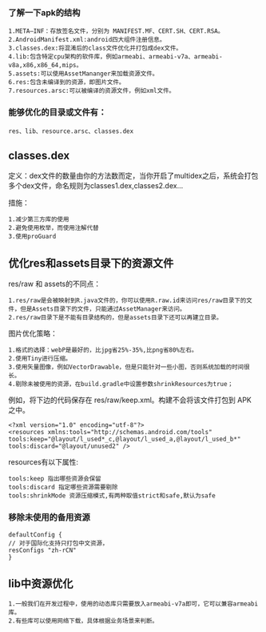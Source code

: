 ### 了解一下apk的结构

    1.META—INF：存放签名文件，分别为 MANIFEST.MF、CERT.SH、CERT.RSA。
    2.AndroidManifest.xml:android四大组件注册信息。
    3.classes.dex:将混淆后的class文件优化并打包成dex文件。
    4.lib:包含特定cpu架构的软件库，例如armeabi、armeabi-v7a、armeabi-v8a,x86,x86_64,mips。
    5.assets:可以使用AssetMananger来加载资源文件。
    6.res:包含未编译到的资源，即图片文件。
    7.resources.arsc:可以被编译的资源文件，例如xml文件。

### 能够优化的目录或文件有：

    res、lib、resource.arsc、classes.dex

## classes.dex

定义：dex文件的数量由你的方法数而定，当你开启了multidex之后，系统会打包多个dex文件，命名规则为classes1.dex,classes2.dex...

措施：

    1.减少第三方库的使用
    2.避免使用枚举，而使用注解代替
    3.使用proGuard
    
## 优化res和assets目录下的资源文件

res/raw 和 assets的不同点：

    1.res/raw是会被映射到R.java文件的，你可以使用R.raw.id来访问res/raw目录下的文件，但是Assets目录下的文件，只能通过AssetManager来访问。
    2.res/raw目录下是不能有目录结构的，但是assets目录下还可以再建立目录。

图片优化策略：

    1.格式的选择：webP是最好的，比jpg省25%-35%,比png省80%左右。
    2.使用Tiny进行压缩。
    3.使用矢量图像，例如VectorDrawable，但是只能针对一些小图，否则系统加载的时间很长。
    4.剔除未被使用的资源，在build.gradle中设置参数shrinkResources为true；
    
例如，将下边的代码保存在 res/raw/keep.xml。构建不会将该文件打包到 APK 之中。

    <?xml version="1.0" encoding="utf-8"?>
    <resources xmlns:tools="http://schemas.android.com/tools"
    tools:keep="@layout/l_used*_c,@layout/l_used_a,@layout/l_used_b*"
    tools:discard="@layout/unused2" />
   
resources有以下属性:

    tools:keep 指出哪些资源会保留
    tools:discard 指定哪些资源需要剔除
    tools:shrinkMode 资源压缩模式,有两种取值strict和safe,默认为safe


### 移除未使用的备用资源

    defaultConfig {
    // 对于国际化支持只打包中文资源，
    resConfigs "zh-rCN"
    }

## lib中资源优化

    1.一般我们在开发过程中，使用的动态库只需要放入armeabi-v7a即可，它可以兼容armeabi库。
    2.有些库可以使用网络下载，具体根据业务场景来判断。
